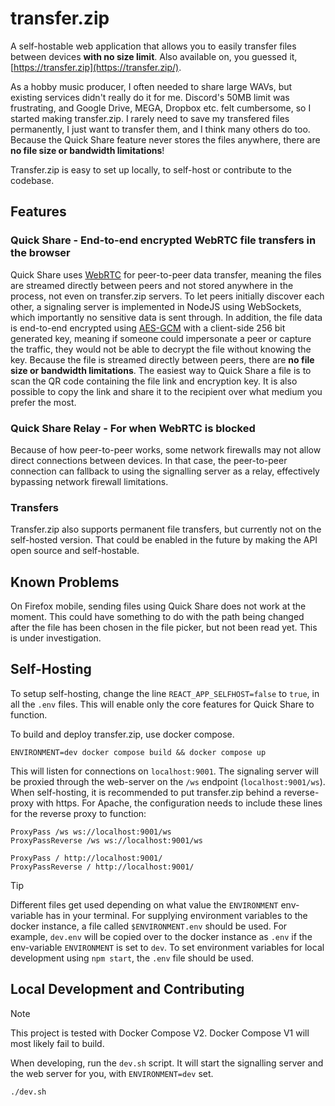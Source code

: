 # transfer.zip
A self-hostable web application that allows you to easily transfer files between devices **with no size limit**. Also available on, you guessed it, [https://transfer.zip](https://transfer.zip/).

As a hobby music producer, I often needed to share large WAVs, but existing services didn't really do it for me. Discord's 50MB limit was frustrating, and Google Drive, MEGA, Dropbox etc. felt cumbersome, so I started making transfer.zip. I rarely need to save my transfered files permanently, I just want to transfer them, and I think many others do too. Because the Quick Share feature never stores the files anywhere, there are **no file size or bandwidth limitations**!

Transfer.zip is easy to set up locally, to self-host or contribute to the codebase. 

## Features

### Quick Share - End-to-end encrypted WebRTC file transfers in the browser
Quick Share uses [WebRTC](http://www.webrtc.org/) for peer-to-peer data transfer, meaning the files are streamed directly between peers and not stored anywhere in the process, not even on transfer.zip servers. To let peers initially discover each other, a signaling server is implemented in NodeJS using WebSockets, which importantly no sensitive data is sent through. In addition, the file data is end-to-end encrypted using [AES-GCM](https://en.wikipedia.org/wiki/Galois/Counter_Mode) with a client-side 256 bit generated key, meaning if someone could impersonate a peer or capture the traffic, they would not be able to decrypt the file without knowing the key. Because the file is streamed directly between peers, there are **no file size or bandwidth limitations**. The easiest way to Quick Share a file is to scan the QR code containing the file link and encryption key. It is also possible to copy the link and share it to the recipient over what medium you prefer the most. 

### Quick Share Relay - For when WebRTC is blocked

Because of how peer-to-peer works, some network firewalls may not allow direct connections between devices. In that case, the peer-to-peer connection can fallback to using the signalling server as a relay, effectively bypassing network firewall limitations. 

### Transfers

Transfer.zip also supports permanent file transfers, but currently not on the self-hosted version. That could be enabled in the future by making the API open source and self-hostable.

## Known Problems

On Firefox mobile, sending files using Quick Share does not work at the moment. This could have something to do with the path being changed after the file has been chosen in the file picker, but not been read yet. This is under investigation.

## Self-Hosting
To setup self-hosting, change the line `REACT_APP_SELFHOST=false` to `true`, in all the `.env` files. This will enable only the core features for Quick Share to function.

To build and deploy transfer.zip, use docker compose.
```
ENVIRONMENT=dev docker compose build && docker compose up
```
This will listen for connections on `localhost:9001`. The signaling server will be proxied through the web-server on the `/ws` endpoint (`localhost:9001/ws`). When self-hosting, it is recommended to put transfer.zip behind a reverse-proxy with https.
For Apache, the configuration needs to include these lines for the reverse proxy to function:
```
ProxyPass /ws ws://localhost:9001/ws
ProxyPassReverse /ws ws://localhost:9001/ws

ProxyPass / http://localhost:9001/
ProxyPassReverse / http://localhost:9001/
```
> [!TIP]
> Different files get used depending on what value the `ENVIRONMENT` env-variable has in your terminal. For supplying environment variables to the docker instance, a file called `$ENVIRONMENT.env` should be used. For example, `dev.env` will be copied over to the docker instance as `.env` if the env-variable `ENVIRONMENT` is set to `dev`. To set environment variables for local development using `npm start`, the `.env` file should be used.

## Local Development and Contributing
> [!NOTE]
> This project is tested with Docker Compose V2. Docker Compose V1 will most likely fail to build.

When developing, run the `dev.sh` script. It will start the signalling server and the web server for you, with `ENVIRONMENT=dev` set.
```
./dev.sh
```







